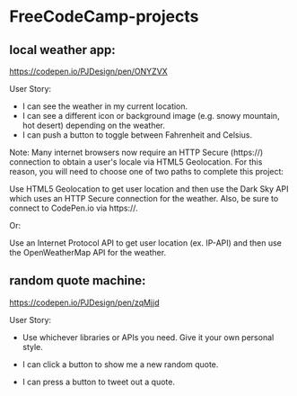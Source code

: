# FreeCodeCamp-projects



## local weather app:

https://codepen.io/PJDesign/pen/ONYZVX

User Story: 

* I can see the weather in my current location.
* I can see a different icon or background image (e.g. snowy mountain, hot desert) depending on the weather.
* I can push a button to toggle between Fahrenheit and Celsius.

Note: Many internet browsers now require an HTTP Secure (https://) connection to obtain a user's locale via HTML5 Geolocation. For this reason, you will need to choose one of two paths to complete this project:

Use HTML5 Geolocation to get user location and then use the Dark Sky API which uses an HTTP Secure connection for the weather. Also, be sure to connect to CodePen.io via https://.

Or:

Use an Internet Protocol API to get user location (ex. IP-API) and then use the OpenWeatherMap API for the weather.




## random quote machine:


https://codepen.io/PJDesign/pen/zqMjjd

User Story:

* Use whichever libraries or APIs you need. Give it your own personal style.

* I can click a button to show me a new random quote.

* I can press a button to tweet out a quote.
